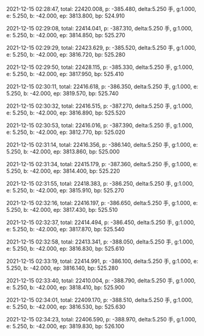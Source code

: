 2021-12-15 02:28:47, total: 22420.008, p: -385.480, delta:5.250 手, g:1.000, e: 5.250, b: -42.000, ep: 3813.800, bp: 524.910

2021-12-15 02:29:08, total: 22414.041, p: -387.310, delta:5.250 手, g:1.000, e: 5.250, b: -42.000, ep: 3814.850, bp: 525.270

2021-12-15 02:29:29, total: 22423.629, p: -385.520, delta:5.250 手, g:1.000, e: 5.250, b: -42.000, ep: 3816.720, bp: 525.280

2021-12-15 02:29:50, total: 22428.115, p: -385.330, delta:5.250 手, g:1.000, e: 5.250, b: -42.000, ep: 3817.950, bp: 525.410

2021-12-15 02:30:11, total: 22416.618, p: -386.350, delta:5.250 手, g:1.000, e: 5.250, b: -42.000, ep: 3819.570, bp: 525.740

2021-12-15 02:30:32, total: 22416.515, p: -387.270, delta:5.250 手, g:1.000, e: 5.250, b: -42.000, ep: 3816.890, bp: 525.520

2021-12-15 02:30:53, total: 22416.016, p: -387.390, delta:5.250 手, g:1.000, e: 5.250, b: -42.000, ep: 3812.770, bp: 525.020

2021-12-15 02:31:14, total: 22416.356, p: -386.140, delta:5.250 手, g:1.000, e: 5.250, b: -42.000, ep: 3813.860, bp: 525.000

2021-12-15 02:31:34, total: 22415.179, p: -387.360, delta:5.250 手, g:1.000, e: 5.250, b: -42.000, ep: 3814.400, bp: 525.220

2021-12-15 02:31:55, total: 22418.383, p: -386.250, delta:5.250 手, g:1.000, e: 5.250, b: -42.000, ep: 3815.910, bp: 525.270

2021-12-15 02:32:16, total: 22416.197, p: -386.650, delta:5.250 手, g:1.000, e: 5.250, b: -42.000, ep: 3817.430, bp: 525.510

2021-12-15 02:32:37, total: 22414.494, p: -386.450, delta:5.250 手, g:1.000, e: 5.250, b: -42.000, ep: 3817.870, bp: 525.540

2021-12-15 02:32:58, total: 22413.341, p: -388.050, delta:5.250 手, g:1.000, e: 5.250, b: -42.000, ep: 3816.830, bp: 525.610

2021-12-15 02:33:19, total: 22414.991, p: -386.100, delta:5.250 手, g:1.000, e: 5.250, b: -42.000, ep: 3816.140, bp: 525.280

2021-12-15 02:33:40, total: 22410.004, p: -388.790, delta:5.250 手, g:1.000, e: 5.250, b: -42.000, ep: 3818.410, bp: 525.900

2021-12-15 02:34:01, total: 22409.170, p: -388.510, delta:5.250 手, g:1.000, e: 5.250, b: -42.000, ep: 3816.530, bp: 525.630

2021-12-15 02:34:23, total: 22406.590, p: -388.970, delta:5.250 手, g:1.000, e: 5.250, b: -42.000, ep: 3819.830, bp: 526.100